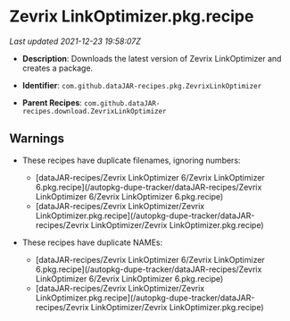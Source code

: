 # Zevrix LinkOptimizer.pkg.recipe

_Last updated 2021-12-23 19:58:07Z_

- **Description**: Downloads the latest version of Zevrix LinkOptimizer and creates a package.

- **Identifier**: `com.github.dataJAR-recipes.pkg.ZevrixLinkOptimizer`

- **Parent Recipes**: `com.github.dataJAR-recipes.download.ZevrixLinkOptimizer`

## Warnings

- These recipes have duplicate filenames, ignoring numbers:
    - [dataJAR-recipes/Zevrix LinkOptimizer 6/Zevrix LinkOptimizer 6.pkg.recipe](/autopkg-dupe-tracker/dataJAR-recipes/Zevrix LinkOptimizer 6/Zevrix LinkOptimizer 6.pkg.recipe)
    - [dataJAR-recipes/Zevrix LinkOptimizer/Zevrix LinkOptimizer.pkg.recipe](/autopkg-dupe-tracker/dataJAR-recipes/Zevrix LinkOptimizer/Zevrix LinkOptimizer.pkg.recipe)

- These recipes have duplicate NAMEs:
    - [dataJAR-recipes/Zevrix LinkOptimizer 6/Zevrix LinkOptimizer 6.pkg.recipe](/autopkg-dupe-tracker/dataJAR-recipes/Zevrix LinkOptimizer 6/Zevrix LinkOptimizer 6.pkg.recipe)
    - [dataJAR-recipes/Zevrix LinkOptimizer/Zevrix LinkOptimizer.pkg.recipe](/autopkg-dupe-tracker/dataJAR-recipes/Zevrix LinkOptimizer/Zevrix LinkOptimizer.pkg.recipe)